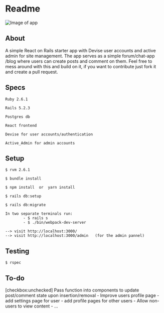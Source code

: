 # Readme
![Image of app](https://res.cloudinary.com/dmqtrnawm/image/upload/v1577935317/react-rails-starter-app/starter-app_nu5ats.png)
## About
A simple React on Rails starter app with Devise user accounts and
active admin for site management. The app serves as a simple forum/chat-app
/blog where users can create posts and comment on them. Feel free to mess around with this
and build on it, if you want to contribute just fork it and create a pull request. 
    
## Specs
    

``` Ruby 2.6.1 ```

```Rails 5.2.3```

```Postgres db```

``React frontend``

```Devise for user accounts/authentication```

```Active_Admin for admin accounts```

## Setup


```
$ rvm 2.6.1
```
```
$ bundle install
```
```
$ npm install  or  yarn install
```
```
$ rails db:setup
```
```
$ rails db:migrate
```
```
In two separate terminals run:
        - $ rails s
        - $ ./bin/webpack-dev-server
```
```   
--> visit http://localhost:3000/
--> visit http://localhost:3000/admin   (for the admin pannel)
```

## Testing
```
$ rspec
```
## To-do

[checkbox:unchecked] Pass function into components to update post/comment state upon insertion/removal
    - Improve users profile page
        - add settings page for user
        - add profile pages for other users
    - Allow non-users to view content
    - ...